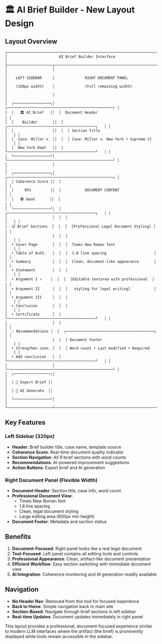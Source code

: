 # 🏛️ AI Brief Builder - New Layout Design

## Layout Overview

```
┌─────────────────────────────────────────────────────────────────────────────┐
│                        AI Brief Builder Interface                           │
├─────────────────────┬───────────────────────────────────────────────────────┤
│                     │                                                       │
│    LEFT SIDEBAR     │              RIGHT DOCUMENT PANEL                    │
│    (320px width)    │              (Full remaining width)                  │
│                     │                                                       │
│  ┌─────────────────┐│  ┌─────────────────────────────────────────────────┐ │
│  │   🏛️ AI Brief   ││  │  Document Header                                │ │
│  │    Builder       ││  │  ┌─────────────────────────────────────────┐   │ │
│  │                  ││  │  │ Section Title                            │   │ │
│  │  Case: Miller v. ││  │  │ Case: Miller v. New York • Supreme Ct   │   │ │
│  │  New York Dept   ││  │  └─────────────────────────────────────────┘   │ │
│  └─────────────────┘│  └─────────────────────────────────────────────────┘ │
│                     │                                                       │
│  ┌─────────────────┐│  ┌─────────────────────────────────────────────────┐ │
│  │ Coherence Score ││  │                                                 │ │
│  │     85%         ││  │           DOCUMENT CONTENT                      │ │
│  │   🟢 Good       ││  │                                                 │ │
│  └─────────────────┘│  │  ┌─────────────────────────────────────────┐   │ │
│                     │  │  │                                         │   │ │
│  📋 Brief Sections  │  │  │  [Professional Legal Document Styling] │   │ │
│                     │  │  │                                         │   │ │
│  • Cover Page       │  │  │  Times New Roman font                   │   │ │
│  • Table of Auth.   │  │  │  1.8 line spacing                      │   │ │
│  • Summary          │  │  │  Clean, document-like appearance       │   │ │
│  • Statement        │  │  │                                         │   │ │
│  • Argument I ⭐    │  │  │  [Editable textarea with professional  │   │ │
│  • Argument II      │  │  │   styling for legal writing]           │   │ │
│  • Argument III     │  │  │                                         │   │ │
│  • Conclusion       │  │  │                                         │   │ │
│  • Certificate      │  │  └─────────────────────────────────────────┘   │ │
│                     │  │                                                 │ │
│  💡 Recommendations │  │  ┌─────────────────────────────────────────┐   │ │
│                     │  │  │ Document Footer                          │   │ │
│  • Strengthen conn. │  │  │ Word count • Last modified • Required   │   │ │
│  • Add conclusion   │  │  └─────────────────────────────────────────┘   │ │
│                     │  └─────────────────────────────────────────────────┘ │
│  ┌─────────────────┐│                                                       │
│  │ 📄 Export Brief ││                                                       │
│  │ 🤖 AI Generate  ││                                                       │
│  └─────────────────┘│                                                       │
└─────────────────────┴───────────────────────────────────────────────────────┘
```

## Key Features

### Left Sidebar (320px)
- **Header**: Brief builder title, case name, template source
- **Coherence Score**: Real-time document quality indicator
- **Section Navigation**: All 9 brief sections with word counts
- **Recommendations**: AI-powered improvement suggestions
- **Action Buttons**: Export brief and AI generation

### Right Document Panel (Flexible Width)
- **Document Header**: Section title, case info, word count
- **Professional Document View**: 
  - Times New Roman font
  - 1.8 line spacing
  - Clean, legal document styling
  - Large editing area (600px min height)
- **Document Footer**: Metadata and section status

## Benefits

1. **Document-Focused**: Right panel looks like a real legal document
2. **Tool-Focused**: Left panel contains all editing tools and controls
3. **Professional Appearance**: Clean, artifact-like document presentation
4. **Efficient Workflow**: Easy section switching with immediate document view
5. **AI Integration**: Coherence monitoring and AI generation readily available

## Navigation

- **No Header Nav**: Removed from this tool for focused experience
- **Back to Home**: Simple navigation back to main site
- **Section-Based**: Navigate through brief sections in left sidebar
- **Real-time Updates**: Document updates immediately in right panel

This layout provides a professional, document-focused experience similar to modern LLM interfaces where the artifact (the brief) is prominently displayed while tools remain accessible in the sidebar.
